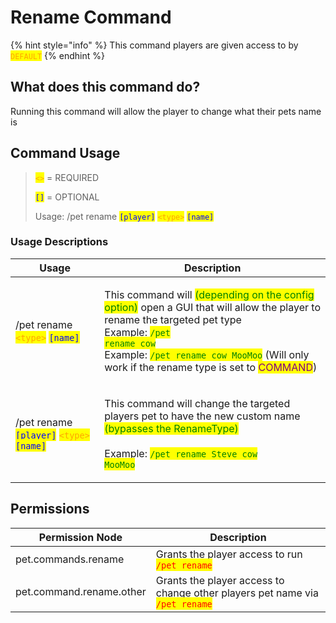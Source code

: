 # Rename Command

{% hint style="info" %}
This command players are given access to by <mark style="color:orange;">`DEFAULT`</mark>
{% endhint %}

## What does this command do?

Running this command will allow the player to change what their pets name is

## Command Usage

> <mark style="color:orange;">`<>`</mark> = REQUIRED
>
> <mark style="color:blue;">`[]`</mark> = OPTIONAL
>
>
>
> Usage: /pet rename <mark style="color:blue;">`[player]`</mark> <mark style="color:orange;">`<type>`</mark> <mark style="color:blue;">`[name]`</mark>

### Usage Descriptions

| Usage                                                                                                                                         | Description                                                                                                                                                                                                                                                                                                                                                                                                             |
| --------------------------------------------------------------------------------------------------------------------------------------------- | ----------------------------------------------------------------------------------------------------------------------------------------------------------------------------------------------------------------------------------------------------------------------------------------------------------------------------------------------------------------------------------------------------------------------- |
| /pet rename <mark style="color:orange;">`<type>`</mark> <mark style="color:blue;">`[name]`</mark>                                             | <p>This command will <mark style="color:green;">(depending on the config option)</mark> open a GUI that will allow the player to rename the targeted pet type<br>Example: <mark style="color:green;"><code>/pet rename cow</code></mark><br>Example: <mark style="color:green;"><code>/pet rename cow MooMoo</code></mark> (Will only work if the rename type is set to <mark style="color:purple;">COMMAND</mark>)</p> |
| /pet rename <mark style="color:blue;">`[player]`</mark> <mark style="color:orange;">`<type>`</mark> <mark style="color:blue;">`[name]`</mark> | <p>This command will change the targeted players pet to have the new custom name <mark style="color:green;">(bypasses the RenameType)</mark><br><mark style="color:green;"></mark><br><mark style="color:green;"></mark>Example: <mark style="color:green;"><code>/pet rename Steve cow MooMoo</code></mark></p>                                                                                                        |

## Permissions

| Permission Node          | Description                                                                                                 |
| ------------------------ | ----------------------------------------------------------------------------------------------------------- |
| pet.commands.rename      | Grants the player access to run <mark style="color:red;">`/pet rename`</mark>                               |
| pet.command.rename.other | Grants the player access to change other players pet name via <mark style="color:red;">`/pet rename`</mark> |
